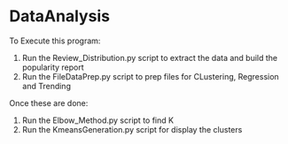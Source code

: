 # DataAnalysis

To Execute this program:
1. Run the Review_Distribution.py script to extract the data and build the popularity report
2. Run the FileDataPrep.py script to prep files for CLustering, Regression and Trending

Once these are done:
1. Run the Elbow_Method.py script to find K
2. Run the KmeansGeneration.py script for display the clusters

